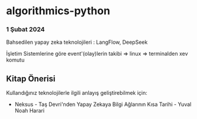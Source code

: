 # algorithmics-python

### 1 Şubat 2024 

Bahsedilen yapay zeka teknolojileri : LangFlow, DeepSeek

İşletim Sistemlerine göre event'(olay)lerin takibi => linux => terminalden xev komutu

## Kitap Önerisi
Kullandığınız teknolojilerle ilgili anlayış geliştirebilmek için: 
- Neksus - Taş Devri'nden Yapay Zekaya Bilgi Ağlarının Kısa Tarihi - Yuval Noah Harari
